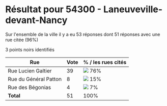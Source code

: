 # Résultat pour 54300 - Laneuveville-devant-Nancy

Sur l'ensemble de la ville il y a eu 53 réponses dont 51 réponses avec une rue citée (96%)

3 points noirs identifiés

| Rue | Vote | % / les rues cités|
|-----|------|-------------------|
| Rue Lucien Galtier | 39 | <img src="../../img/bar_76.gif" />&nbsp;76%|
| Rue du Général Patton | 8 | <img src="../../img/bar_15.gif" />&nbsp;15%|
| Rue des Bégonias | 4 | <img src="../../img/bar_7.gif" />&nbsp;7%|
| **Total** | 51 | 100%|
